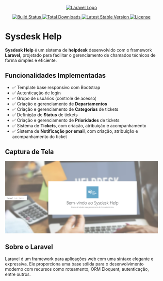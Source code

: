 <p align="center">
    <a href="https://laravel.com" target="_blank">
        <img src="https://raw.githubusercontent.com/laravel/art/master/logo-lockup/5%20SVG/2%20CMYK/1%20Full%20Color/laravel-logolockup-cmyk-red.svg" width="400" alt="Laravel Logo">
    </a>
</p>

<p align="center">
    <a href="https://github.com/laravel/framework/actions">
        <img src="https://github.com/laravel/framework/workflows/tests/badge.svg" alt="Build Status">
    </a>
    <a href="https://packagist.org/packages/laravel/framework">
        <img src="https://img.shields.io/packagist/dt/laravel/framework" alt="Total Downloads">
    </a>
    <a href="https://packagist.org/packages/laravel/framework">
        <img src="https://img.shields.io/packagist/v/laravel/framework" alt="Latest Stable Version">
    </a>
    <a href="https://packagist.org/packages/laravel/framework">
        <img src="https://img.shields.io/packagist/l/laravel/framework" alt="License">
    </a>
</p>

# Sysdesk Help

**Sysdesk Help** é um sistema de **helpdesk** desenvolvido com o framework **Laravel**, projetado para facilitar o gerenciamento de chamados técnicos de forma simples e eficiente.

## Funcionalidades Implementadas

- ✅ Template base responsivo com Bootstrap
- ✅ Autenticação de login
- ✅ Grupo de usuários (controle de acesso)
- ✅ Criação e gerenciamento de **Departamentos**
- ✅ Criação e gerenciamento de **Categorias** de tickets
- ✅ Definição de **Status** de tickets
- ✅ Criação e gerenciamento de **Prioridades** de tickets
- ✅ Sistema de **Tickets**, com criação, atribuição e acompanhamento
- ✅ Sistema de **Notificação por email**, com criação, atribuição e acompanhamento do ticket

## Captura de Tela

<p align="center">
    <img src="public/images/Demo/demo_sysdesk_help.png" alt="Exemplo do sistema Sysdesk Help" width="800">
</p>

## Sobre o Laravel

Laravel é um framework para aplicações web com uma sintaxe elegante e expressiva. Ele proporciona uma base sólida para o desenvolvimento moderno com recursos como roteamento, ORM Eloquent, autenticação, entre outros.
